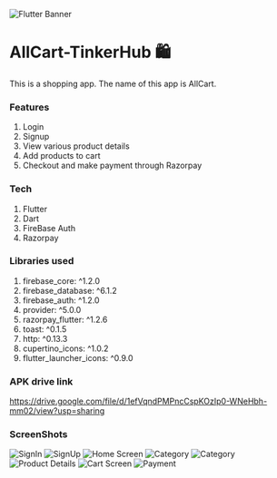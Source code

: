 ![Flutter Banner](http://engineering.letsnurture.com/wp-content/uploads/2018/07/flutter.png)
# AllCart-TinkerHub 🛍️
This is a shopping app. The name of this app is AllCart. 
### Features
  1. Login
  2. Signup
  3. View various product details
  4. Add products to cart
  5. Checkout and make payment through Razorpay
### Tech
  1. Flutter 
  2. Dart
  3. FireBase Auth
  4. Razorpay
### Libraries used
  1. firebase_core: ^1.2.0
  2. firebase_database: ^6.1.2
  3. firebase_auth: ^1.2.0
  4. provider: ^5.0.0
  5. razorpay_flutter: ^1.2.6
  6. toast: ^0.1.5
  7. http: ^0.13.3
  8. cupertino_icons: ^1.0.2
  9. flutter_launcher_icons: ^0.9.0
### APK drive link
https://drive.google.com/file/d/1efVqndPMPncCspKOzIp0-WNeHbh-mm02/view?usp=sharing
### ScreenShots 

![SignIn](/ScreenShots/Login.jpeg)
![SignUp](/ScreenShots/SignUp.jpeg)
![Home Screen](/ScreenShots/Home.jpeg)
![Category](/ScreenShots/Categories.jpeg)
![Category](/ScreenShots/Categories_2.jpeg)
![Product Details](/ScreenShots/Product_Details.jpeg)
![Cart Screen](/ScreenShots/CartScreen.jpeg)
![Payment](/ScreenShots/Razorpay.jpeg)
